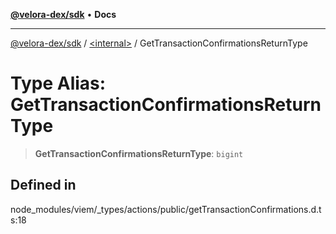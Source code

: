 [**@velora-dex/sdk**](../../README.md) • **Docs**

***

[@velora-dex/sdk](../../globals.md) / [\<internal\>](../README.md) / GetTransactionConfirmationsReturnType

# Type Alias: GetTransactionConfirmationsReturnType

> **GetTransactionConfirmationsReturnType**: `bigint`

## Defined in

node\_modules/viem/\_types/actions/public/getTransactionConfirmations.d.ts:18

